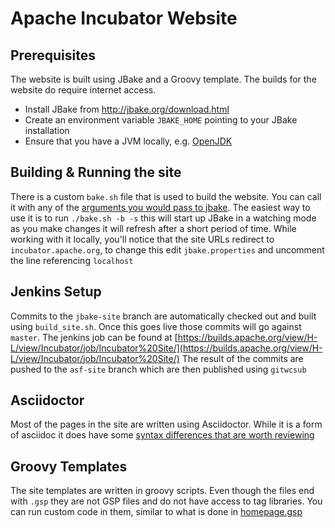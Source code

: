 # Apache Incubator Website

## Prerequisites

The website is built using JBake and a Groovy template.  The builds for the website do require internet access.

- Install JBake from http://jbake.org/download.html
- Create an environment variable `JBAKE_HOME` pointing to your JBake installation
- Ensure that you have a JVM locally, e.g. [OpenJDK](http://openjdk.java.net/install/)

## Building & Running the site

There is a custom `bake.sh` file that is used to build the website.  You can call it with any of the [arguments you would pass to jbake](http://jbake.org/docs/2.5.1/#bake_command).
The easiest way to use it is to run `./bake.sh -b -s` this will start up JBake in a watching mode as you make changes it will refresh after a short period of time.
While working with it locally, you'll notice that the site URLs redirect to `incubator.apache.org`, to change this edit `jbake.properties` and uncomment the line referencing `localhost`

## Jenkins Setup

Commits to the `jbake-site` branch are automatically checked out and built using `build_site.sh`.  Once this goes live those commits will go against `master`.  The jenkins job can be found at [https://builds.apache.org/view/H-L/view/Incubator/job/Incubator%20Site/](https://builds.apache.org/view/H-L/view/Incubator/job/Incubator%20Site/)
The result of the commits are pushed to the `asf-site` branch which are then published using `gitwcsub`

## Asciidoctor

Most of the pages in the site are written using Asciidoctor.  While it is a form of asciidoc it does have some [syntax differences that are worth reviewing](http://asciidoctor.org/docs/asciidoc-syntax-quick-reference/)

## Groovy Templates

The site templates are written in groovy scripts.  Even though the files end with `.gsp` they are not GSP files and do not have access to tag libraries.  You can run custom code in them, similar to what is done in [homepage.gsp](templates/homepage.gsp)